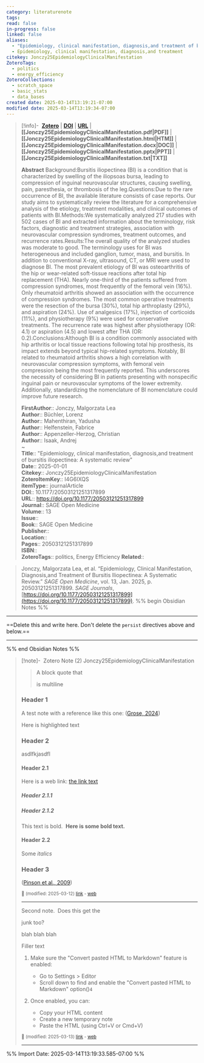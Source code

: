 ```yaml
---
category: literaturenote
tags: 
read: false
in-progress: false
linked: false
aliases:
  - "Epidemiology, clinical manifestation, diagnosis,and treatment of bursitis iliopectinea: A systematic review"
  - Epidemiology, clinical manifestation, diagnosis,and treatment
citekey: Jonczy25EpidemiologyClinicalManifestation
ZoteroTags:
  - politics
  - energy_efficiency
ZoteroCollections:
  - scratch_space
  - basic_stats
  - data_bases
created date: 2025-03-14T13:19:21-07:00
modified date: 2025-03-14T13:19:34-07:00
---
```


> [!info]- &nbsp;[**Zotero**](zotero://select/library/items/I4G6IXQS)  | [**DOI**](https://doi.org/10.1177/20503121251317899)  | [**URL**](https://doi.org/10.1177/20503121251317899) | **[[Jonczy25EpidemiologyClinicalManifestation.pdf|PDF]]** | **[[Jonczy25EpidemiologyClinicalManifestation.html|HTM]]** | **[[Jonczy25EpidemiologyClinicalManifestation.docx|DOC]]** | **[[Jonczy25EpidemiologyClinicalManifestation.pptx|PPT]]** | **[[Jonczy25EpidemiologyClinicalManifestation.txt|TXT]]**
>
> 
> **Abstract**
> Background:Bursitis iliopectinea (BI) is a condition that is characterized by swelling of the iliopsoas bursa, leading to compression of inguinal neurovascular structures, causing swelling, pain, paresthesia, or thrombosis of the leg.Questions:Due to the rare occurrence of BI, the available literature consists of case reports. Our study aims to systematically review the literature for a comprehensive analysis of the etiology, treatment modalities, and clinical outcomes of patients with BI.Methods:We systematically analyzed 217 studies with 502 cases of BI and extracted information about the terminology, risk factors, diagnostic and treatment strategies, association with neurovascular compression syndromes, treatment outcomes, and recurrence rates.Results:The overall quality of the analyzed studies was moderate to good. The terminology uses for BI was heterogeneous and included ganglion, tumor, mass, and bursitis. In addition to conventional X-ray, ultrasound, CT, or MRI were used to diagnose BI. The most prevalent etiology of BI was osteoarthritis of the hip or wear-related soft-tissue reactions after total hip replacement (THA). Nearly one-third of the patients suffered from compression syndromes, most frequently of the femoral vein (16%). Only rheumatoid arthritis showed an association with the occurrence of compression syndromes. The most common operative treatments were the resection of the bursa (30%), total hip arthroplasty (29%), and aspiration (24%). Use of analgesics (17%), injection of corticoids (11%), and physiotherapy (9%) were used for conservative treatments. The recurrence rate was highest after physiotherapy (OR: 4.1) or aspiration (4.5) and lowest after THA (OR: 0.2).Conclusions:Although BI is a condition commonly associated with hip arthritis or local tissue reactions following total hip prosthesis, its impact extends beyond typical hip-related symptoms. Notably, BI related to rheumatoid arthritis shows a high correlation with neurovascular compression symptoms, with femoral vein compression being the most frequently reported. This underscores the necessity of considering BI in patients presenting with nonspecific inguinal pain or neurovascular symptoms of the lower extremity. Additionally, standardizing the nomenclature of BI nomenclature could improve future research.
> 
> 
> **FirstAuthor**:: Jonczy, Malgorzata Lea  
> **Author**:: Büchler, Lorenz  
> **Author**:: Mahenthiran, Yadusha  
> **Author**:: Helfenstein, Fabrice  
> **Author**:: Appenzeller-Herzog, Christian  
> **Author**:: Isaak, Andrej  
~    
> **Title**:: "Epidemiology, clinical manifestation, diagnosis,and treatment of bursitis iliopectinea: A systematic review"  
> **Date**:: 2025-01-01  
> **Citekey**:: Jonczy25EpidemiologyClinicalManifestation  
> **ZoteroItemKey**:: I4G6IXQS  
> **itemType**:: journalArticle  
> **DOI**:: 10.1177/20503121251317899  
> **URL**:: https://doi.org/10.1177/20503121251317899  
> **Journal**:: SAGE Open Medicine  
> **Volume**:: 13  
> **Issue**::   
> **Book**:: SAGE Open Medicine  
> **Publisher**::   
> **Location**::    
> **Pages**:: 20503121251317899  
> **ISBN**::   
> **ZoteroTags**:: politics, Energy Efficiency
> **Related**:: 

> Jonczy, Malgorzata Lea, et al. “Epidemiology, Clinical Manifestation, Diagnosis,and Treatment of Bursitis Iliopectinea: A Systematic Review.” _SAGE Open Medicine_, vol. 13, Jan. 2025, p. 20503121251317899. _SAGE Journals_, [https://doi.org/10.1177/20503121251317899](https://doi.org/10.1177/20503121251317899).
%% begin Obsidian Notes %%
___
==Delete this and write here.  Don't delete the `persist` directives above and below.==
___
%% end Obsidian Notes %%

> [!note]- &nbsp;Zotero Note (2)
> Jonczy25EpidemiologyClinicalManifestation
> 
> > A block quote that
> > 
> > is multiline
> 
> ### Header 1
> 
> A test note with a reference like this one: ([Grose, 2024](zotero://select/library/items/HLRPQ4NP))
> 
> Here is highlighted text
> 
> ### Header 2
> 
> asdlfkjasdfl
> 
> #### Header 2.1
> 
> Here is a web link: [the link text](https://retorque.re/zotero-better-bibtex/exporting/json-rpc/index.html)
> 
> ##### Header 2.1.1
> 
> ##### Header 2.1.2
> 
> This text is bold.  **Here is some bold text.**
> 
> #### Header 2.2
> 
> Some _italics_
> 
> ### Header 3
> 
> ([Pinson et al., 2009](zotero://select/library/items/D2I546L5))
> 
> <small>📝️ (modified: 2025-03-12) [link](zotero://select/library/items/PRLMB958) - [web](http://zotero.org/users/60638/items/PRLMB958)</small>
>  
> ---
> Second note.  Does this get the <div> junk too?
> 
> blah blah blah
> 
> Filler text
> 
> 1. Make sure the "Convert pasted HTML to Markdown" feature is enabled:
>     
>     - Go to Settings > Editor
>     - Scroll down to find and enable the "Convert pasted HTML to Markdown" option()`4`
> 2. Once enabled, you can:
>     
>     - Copy your HTML content
>     - Create a new temporary note
>     - Paste the HTML (using Ctrl+V or Cmd+V)
> 
> <small>📝️ (modified: 2025-03-13) [link](zotero://select/library/items/HA8K2YM6) - [web](http://zotero.org/users/60638/items/HA8K2YM6)</small>
>  
> ---



%% Import Date: 2025-03-14T13:19:33.585-07:00 %%
